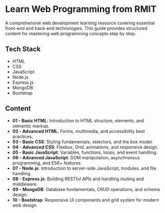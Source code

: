 # Learn Web Programming from RMIT

A comprehensive web development learning resource covering essential front-end and back-end technologies. This guide provides structured content for mastering web programming concepts step by step.

## Tech Stack

- HTML  
- CSS  
- JavaScript  
- Node.js  
- Express.js  
- MongoDB  
- Bootstrap  

## Content

- **01 - Basic HTML**: Introduction to HTML structure, elements, and semantic markup.  
- **02 - Advanced HTML**: Forms, multimedia, and accessibility best practices.  
- **03 - Basic CSS**: Styling fundamentals, selectors, and the box model.  
- **04 - Advanced CSS**: Flexbox, Grid, animations, and responsive design.  
- **05 - Basic JavaScript**: Variables, functions, loops, and event handling.  
- **06 - Advanced JavaScript**: DOM manipulation, asynchronous programming, and ES6+ features.  
- **07 - Node.js**: Introduction to server-side JavaScript, modules, and file handling.  
- **08 - Express.js**: Building RESTful APIs and handling routing and middleware.  
- **09 - MongoDB**: Database fundamentals, CRUD operations, and schema design.  
- **10 - Bootstrap**: Responsive UI components and grid system for modern web design.  
